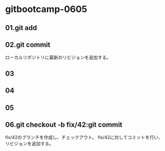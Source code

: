 # gitbootcamp-0605

## 01.git add

## 02.git commit
ローカルリポジトリに最新のリビジョンを追加する。

## 03

## 04

## 05

## 06.git checkout -b fix/42:git commit
fix/42のブランチを作成し、チェックアウト。
fix/42に対してコミットを行い、リビジョンを追加する。